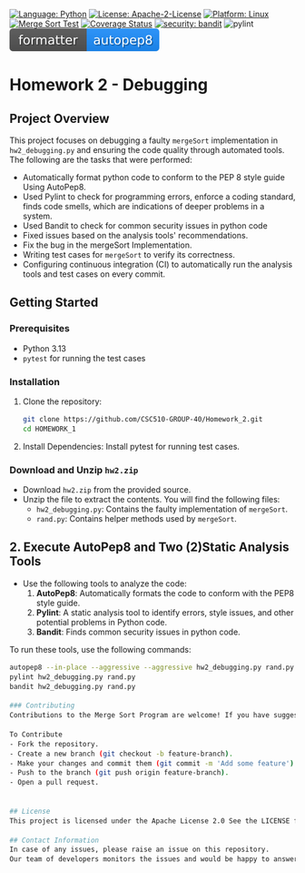 [![Language: Python](https://img.shields.io/badge/Language-Python-blue.svg)](https://www.python.org/)
[![License: Apache-2-License](https://img.shields.io/badge/Licence-Apache--2--Licence-green.svg)](https://www.apache.org/licenses/LICENSE-2.0)
[![Platform: Linux](https://img.shields.io/badge/Platform-Linux-yellow.svg)](https://www.linux.org/)
[![Merge Sort Test](https://github.com/CSC510-GROUP-40/Homework_2/actions/workflows/main.yml/badge.svg)](https://github.com/CSC510-GROUP-40/Homework_2/actions/workflows/main.yml)
[![Coverage Status](https://coveralls.io/repos/github/CSC510-GROUP-40/Homework_2/badge.svg?branch=main)](https://coveralls.io/github/CSC510-GROUP-40/Homework_2?branch=main)
[![security: bandit](https://img.shields.io/badge/security-bandit-yellow.svg)](https://github.com/PyCQA/bandit)
![pylint](https://img.shields.io/badge/PyLint-10.00-brightgreen?logo=python&logoColor=white)
![autopep8](./autopep8.svg)
# Homework 2 - Debugging

## Project Overview
This project focuses on debugging a faulty `mergeSort` implementation in `hw2_debugging.py` and ensuring the code quality through automated tools. 
The following are the tasks that were performed:
- Automatically format python code to conform to the PEP 8 style guide Using AutoPep8.
- Used Pylint to check for programming errors, enforce a coding standard, finds code smells, which are indications of deeper problems in a system.
- Used Bandit to check for common security issues in python code
- Fixed issues based on the analysis tools' recommendations.
- Fix the bug in the mergeSort Implementation.  
- Writing test cases for `mergeSort` to verify its correctness.
- Configuring continuous integration (CI) to automatically run the analysis tools and test cases on every commit.


## Getting Started

### Prerequisites

- Python 3.13
- `pytest` for running the test cases

### Installation

1. Clone the repository:
   ```bash
   git clone https://github.com/CSC510-GROUP-40/Homework_2.git
   cd HOMEWORK_1
2. Install Dependencies: Install pytest for running test cases.

### Download and Unzip `hw2.zip`
- Download `hw2.zip` from the provided source.
- Unzip the file to extract the contents. You will find the following files:
  - `hw2_debugging.py`: Contains the faulty implementation of `mergeSort`.
  - `rand.py`: Contains helper methods used by `mergeSort`.

## 2. Execute AutoPep8 and Two (2)Static Analysis Tools
- Use the following tools to analyze the code:
  1. **AutoPep8**: Automatically formats the code to conform with the PEP8 style guide.
  2. **Pylint**: A static analysis tool to identify errors, style issues, and other potential problems in Python code.
  3. **Bandit**: Finds common security issues in python code.
  
To run these tools, use the following commands:
```bash
autopep8 --in-place --aggressive --aggressive hw2_debugging.py rand.py
pylint hw2_debugging.py rand.py
bandit hw2_debugging.py rand.py

### Contributing
Contributions to the Merge Sort Program are welcome! If you have suggestions for improvements or new features, please fork the repository and create a pull request. You can also open an issue to discuss your ideas.

To Contribute
- Fork the repository.
- Create a new branch (git checkout -b feature-branch).
- Make your changes and commit them (git commit -m 'Add some feature').
- Push to the branch (git push origin feature-branch).
- Open a pull request.


## License
This project is licensed under the Apache License 2.0 See the LICENSE file for more details.

## Contact Information
In case of any issues, please raise an issue on this repository.
Our team of developers monitors the issues and would be happy to answer any and all questions you have about this project!